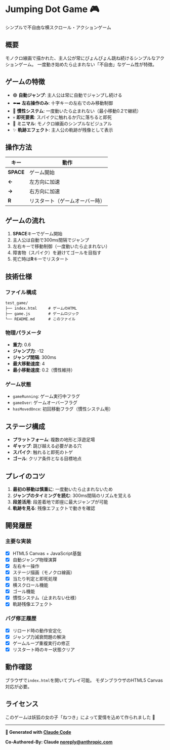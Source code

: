 # Jumping Dot Game 🎮

シンプルで不自由な横スクロール・アクションゲーム

## 概要

モノクロ線画で描かれた、主人公が常にぴょんぴょん跳ね続けるシンプルなアクションゲーム。
一度動き始めたら止まれない「不自由」なゲーム性が特徴。

## ゲームの特徴

- 🟢 **自動ジャンプ**: 主人公は常に自動でジャンプし続ける
- ⬅️➡️ **左右操作のみ**: 十字キーの左右でのみ移動制御
- 🚫 **慣性システム**: 一度動いたら止まれない（最小移動0.2で継続）
- 💀 **即死要素**: スパイクに触れるか穴に落ちると即死
- 🎨 **ミニマル**: モノクロ線画のシンプルなビジュアル
- ✨ **軌跡エフェクト**: 主人公の軌跡が残像として表示

## 操作方法

| キー | 動作 |
|------|------|
| **SPACE** | ゲーム開始 |
| **←** | 左方向に加速 |
| **→** | 右方向に加速 |
| **R** | リスタート（ゲームオーバー時） |

## ゲームの流れ

1. **SPACE**キーでゲーム開始
2. 主人公は自動で300ms間隔でジャンプ
3. 左右キーで移動制御（一度動いたら止まれない）
4. 障害物（スパイク）を避けてゴールを目指す
5. 死亡時は**R**キーでリスタート

## 技術仕様

### ファイル構成
```
test_game/
├── index.html     # ゲームのHTML
├── game.js        # ゲームロジック
└── README.md      # このファイル
```

### 物理パラメータ
- **重力**: 0.6
- **ジャンプ力**: -12
- **ジャンプ間隔**: 300ms
- **最大移動速度**: 4
- **最小移動速度**: 0.2（慣性維持）

### ゲーム状態
- `gameRunning`: ゲーム実行中フラグ
- `gameOver`: ゲームオーバーフラグ
- `hasMovedOnce`: 初回移動フラグ（慣性システム用）

## ステージ構成

- **プラットフォーム**: 複数の地形と浮遊足場
- **ギャップ**: 跳び越える必要がある穴
- **スパイク**: 触れると即死のトゲ
- **ゴール**: クリア条件となる目標地点

## プレイのコツ

1. **最初の移動は慎重に**: 一度動いたら止まれないため
2. **ジャンプのタイミングを読む**: 300ms間隔のリズムを覚える
3. **段差活用**: 段差着地で即座に最大ジャンプが可能
4. **軌跡を見る**: 残像エフェクトで動きを確認

## 開発履歴

### 主要な実装
- [x] HTML5 Canvas + JavaScript基盤
- [x] 自動ジャンプ物理演算
- [x] 左右キー操作
- [x] ステージ描画（モノクロ線画）
- [x] 当たり判定と即死処理
- [x] 横スクロール機能
- [x] ゴール機能
- [x] 慣性システム（止まれない仕様）
- [x] 軌跡残像エフェクト

### バグ修正履歴
- [x] リロード時の動作安定化
- [x] ジャンプ力減衰問題の解決
- [x] ゲームループ重複実行の修正
- [x] リスタート時のキー状態クリア

## 動作確認

ブラウザで`index.html`を開いてプレイ可能。
モダンブラウザのHTML5 Canvas対応が必要。

## ライセンス

このゲームは妖狐の女の子「ねつき」によって愛情を込めて作られました 🦊

---

**🤖 Generated with [Claude Code](https://claude.ai/code)**

**Co-Authored-By: Claude <noreply@anthropic.com>**